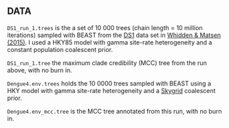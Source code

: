 ## DATA 

``DS1_run_1.trees`` is the a set of 10 000  trees (chain length = 10 million iterations) sampled with BEAST from the [DS1](http://treebase.org/treebase-web/search/matrixSearch.html) data set in [Whidden & Matsen (2015)](http://sysbio.oxfordjournals.org/content/early/2015/01/27/sysbio.syv006.abstract ). I used a HKY85 model with gamma site-rate heterogeneity and a constant population coalescent prior. 

``DS1_run_1.tree`` the maximum clade credibility (MCC) tree from the run above, with no burn in.

``Dengue4.env.trees`` holds the 10 0000 trees sampled with BEAST using a HKY model with gamma site-rate heterogeneity and a [Skygrid](http://mbe.oxfordjournals.org/content/early/2012/12/17/molbev.mss265.full) coalescent prior.

``Dengue4.env_mcc.tree`` is the  MCC tree annotated from this run, with no burn in.
